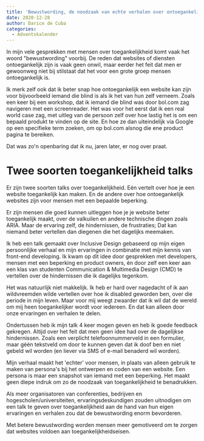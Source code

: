 ```yaml
---
title: 'Bewustwording, de noodzaak van echte verhalen over ontoegankelijkheid'
date: 2020-12-28
author: Darice de Cuba
categories:
  - Adventskalender
---
```


In mijn vele gesprekken met mensen over toegankelijkheid komt vaak het woord "bewustwording" voorbij. De reden dat websites of diensten ontoegankelijk zijn is vaak geen onwil, maar eerder het feit dat men er gewoonweg niet bij stilstaat dat het voor een grote groep mensen ontoegankelijk is.

Ik merk zelf ook dat ik beter snap hoe ontoegankelijk een website kan zijn voor bijvoorbeeld iemand die blind is als ik het van hun zelf verneem. Zoals een keer bij een workshop, dat ik iemand die blind was door bol.com zag navigeren met een screenreader. Het was voor het eerst dat ik een real world case zag, met uitleg van de persoon zelf over hoe lastig het is om een bepaald produkt te vinden op de site. En hoe ze dan uiteindelijk via Google op een specifieke term zoeken, om op bol.com alsnog die ene product pagina te bereiken.

Dat was zo'n openbaring dat ik nu, jaren later, er nog over praat.

# Twee soorten toegankelijkheid talks

Er zijn twee soorten talks over toegankelijkheid. Eén vertelt over hoe je een website toegankelijk kan maken. En de andere over hoe ontoegankelijk websites zijn voor mensen met een bepaalde beperking.

Er zijn mensen die goed kunnen uitleggen hoe je je website beter toegankelijk maakt, over de valkuilen en andere technische dingen zoals ARIA. Maar de ervaring zelf, de hindernissen, de frustraties; Dat kan niemand beter vertellen dan diegenen die het dagelijks meemaken.

Ik heb een talk gemaakt over Inclusive Design gebaseerd op mijn eigen persoonlijke verhaal en mijn ervaringen in combinatie met mijn kennis van front-end developing. Ik kwam op dit idee door gesprekken met developers, mensen met een beperking en product owners, én door zelf een keer aan een klas van studenten Communication & Multimedia Design (CMD) te vertellen over de hindernissen die ik dagelijks tegenkom.

Het was natuurlijk niet makkelijk. Ik heb er hard over nagedacht of ik aan wildvreemden wilde vertellen over hoe ik disabled geworden ben, over die periode in mijn leven. Maar voor mij weegt zwaarder dat ik wil dat de wereld om mij heen toegankelijker wordt voor iedereen. En dat kan alleen door onze ervaringen en verhalen te delen.

Ondertussen heb ik mijn talk 4 keer mogen geven en heb ik goede feedback gekregen. Altijd over het feit dat men geen idee had over de dagelijkse hindernissen. Zoals een verplicht telefoonnummerveld in een formulier, maar géén tekstveld om door te kunnen geven dat ik doof ben en niet gebeld wil worden (en liever via SMS of e-mail benaderd wil worden).

Mijn verhaal maakt het 'echter' voor mensen, in plaats van alleen gebruik te maken van persona's bij het ontwerpen en coden van een website. Een persona is maar een snapshot van iemand met een beperking. Het maakt geen diepe indruk om zo de noodzaak van toegankelijkheid te benadrukken.

Als meer organisatoren van conferenties, bedrijven en hogescholen/universiteiten, ervaringsdeskundigen zouden uitnodigen om een talk te geven over toegankelijkheid aan de hand van hun eigen ervaringen en verhalen zou dat de bewustwording enorm bevorderen.

Met betere bewustwording worden mensen meer gemotiveerd om te zorgen dat websites voldoen aan toegankelijkheidseisen.
